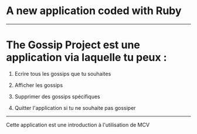# A new application coded with Ruby

-------------

# The Gossip Project est une application via laquelle tu peux : 

1. Ecrire tous les gossips que tu souhaites

2. Afficher les gossips 

3. Supprimer des gossips spécifiques

4. Quitter l'application si tu ne souhaite pas gossiper

-------------

Cette application est une introduction à l'utilisation de MCV